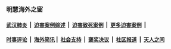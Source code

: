 
### 明慧海外之窗

####  [武汉肺炎](indexes/365.md?t=04251900) &nbsp;|&nbsp;  [迫害案例综述](indexes/328.md?t=04251900) &nbsp;|&nbsp; [迫害致死案例](indexes/277.md?t=04251900)  &nbsp;|&nbsp; [更多迫害案例](indexes/81.md?t=04251900)  &nbsp;|&nbsp; 
####  [时事评论](indexes/19.md?t=04251900) &nbsp;|&nbsp; [海外简讯](indexes/245.md?t=04251900)&nbsp;|&nbsp;  [社会支持](indexes/140.md?t=04251900) &nbsp;|&nbsp; [褒奖决议](indexes/282.md?t=04251900) &nbsp;|&nbsp; [社区报道](indexes/91.md?t=04251900)  &nbsp;|&nbsp; [天人之间](indexes/78.md?t=04251900) 

